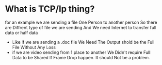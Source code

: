 # What is TCP/Ip thing?
for an example we are sending a file One Person to another person So there are Diffrent type of file we are sending And We need Internet to transfer full data or half data
- Like If we are sending a .doc file We Need The Output shold be the Full File Without Any Loss 
- if we are video sending from 1 place to another We Didn't require Full Data to be Shared If Frame Drop happen. It should Not be a problem.
